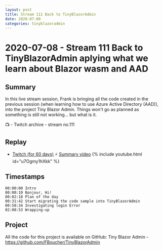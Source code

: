 ```yaml
---
layout: post
title: Stream 111 Back to TinyBlazorAdmin
date: 2020-07-08
categories: tinyblazoradmin
---
```



# 2020-07-08 - Stream 111 Back to TinyBlazorAdmin aplying what we learn about Blazor wasm and AAD 

## Summary

In this live stream session, Frank is bringing all the code created in the previous session (when learning how to use Azure Active Directory (AAD)),  into the project Tiny Blazor Admin. Things won't go as planned as something is still not working... but what is it.

📺 - Twitch archive - stream no.111

## Replay


- [Twitch (for 60 days)](https://www.twitch.tv/videos/)
⚡ [Summary video](https://youtu.be/xArPcMSwKOQ)
{% include youtube.html id="u7Ogmy1hXkk" %}
<br/><!--more-->


## Timestamps


    00:00:00 Intro
    00:00:10 Bonjour, Hi!
    00:02:18 Plan of the day
    00:31:42 Start migrating the code sample into TinyBlazorAdmin
    00:58:34 Investigating login Error
    02:08:53 Wrapping-up


Project
-------
All the code for this project is available on GitHub: Tiny Blazor Admin - https://github.com/FBoucher/TinyBlazorAdmin

